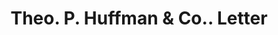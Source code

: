 ---
doi: 10.7916/D8FF54FX
date_other: '1901'
date_other_textual: '1901'
form: correspondence
genre:
- Letters (correspondence)
name:
- Theo. P. Huffman & Co.
object_in_context_url: https://biggert.cul.columbia.edu/items/view/ave_biggert_01133
subject_hierarchical_geographic:
- New York, New York, United States
subject_name:
- Theo. P. Huffman & Co.
title: Theo. P. Huffman & Co.. Letter
sort_title: Theo. P. Huffman & Co.. Letter
call_number: ave_biggert_01133
coordinates:
- 40.71277777777778,-74.00583333333333
pid: ave_biggert_01133
identifiers: ave_biggert_01133
thumbnail: https://derivativo-3.library.columbia.edu/iiif/2/ldpd:344817/full/!256,256/0/native.jpg
permalink: /biggert/ave_biggert_01133/
layout: iiif-image-page
---